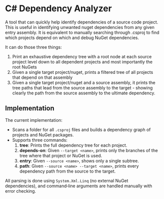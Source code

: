 ﻿# C# Dependency Analyzer

A tool that can quickly help identify dependencies of a source code project. This is useful in identifying unwanted nuget dependencies from any given entry assembly. It is equivalent to manually searching through .csproj to find which projects depend on which and debug NuGet dependencies.

It can do those three things:

1. Print an exhaustive dependency tree with a root node at each source project level down to all dependent projects and most importantly the root NuGets
2. Given a single target project/nuget, prints a filtered tree of all projects that depend on that assembly
3. Given a single target project/nuget and a source assembly, it prints the tree paths that lead from the source assembly to the target - showing clearly the path from the source assembly to the ultimate dependency.

## Implementation

The current implementation:

* Scans a folder for all `.csproj` files and builds a dependency graph of projects and NuGet packages.
* Supports three commands:
  1. **tree**: Prints the full dependency tree for each project.
  2. **depends-on**: Given `--target <name>`, prints only the branches of the tree where that project or NuGet is used.
  3. **entry**: Given `--source <name>`, shows only a single subtree.
  4. **path**: Given `--source <name> --target <name>`, prints every dependency path from the source to the target.

All parsing is done using `System.Xml.Linq` (no external NuGet dependencies), and command‐line arguments are handled manually with error checking.
